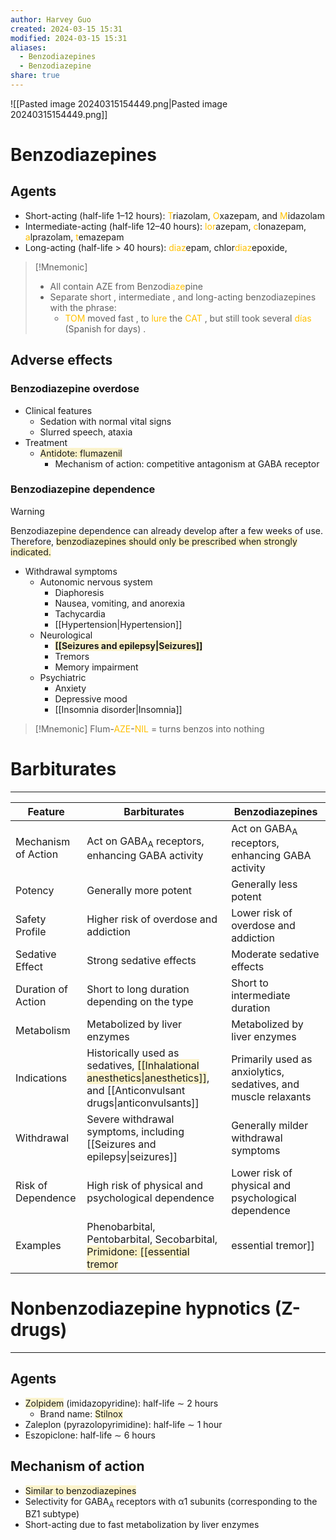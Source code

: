 ```yaml
---
author: Harvey Guo
created: 2024-03-15 15:31
modified: 2024-03-15 15:31
aliases:
  - Benzodiazepines
  - Benzodiazepine
share: true
---
```

![[Pasted image 20240315154449.png|Pasted image 20240315154449.png]]
# Benzodiazepines
## Agents
- Short-acting (half-life 1–12 hours): <font color="#ffc000">T</font>riazolam, <font color="#ffc000">O</font>xazepam, and <font color="#ffc000">M</font>idazolam
- Intermediate-acting (half-life 12–40 hours): <font color="#ffc000">lor</font>azepam, <font color="#ffc000">c</font>lonazepam, <font color="#ffc000">a</font>lprazolam, <font color="#ffc000">t</font>emazepam
- Long-acting (half-life > 40 hours): <font color="#ffc000">diaz</font>epam, chlor<font color="#ffc000">diaz</font><font color="#ffc000"></font>epoxide, 
>[!Mnemonic] 
>- All contain AZE from Benzodi<font color="#ffc000">aze</font>pine
>- Separate short , intermediate , and long-acting benzodiazepines with the phrase:
>	- <font color="#ffc000">TOM</font> moved fast , to <font color="#ffc000">lure</font> the <font color="#ffc000">CAT</font> , but still took several <font color="#ffc000">días</font> (Spanish for days) .
## Adverse effects
### Benzodiazepine overdose
- Clinical features
	- Sedation with normal vital signs
	- Slurred speech, ataxia
- Treatment
	- <span style="background:rgba(240, 200, 0, 0.2)">Antidote: flumazenil</span>
		- Mechanism of action: competitive antagonism at GABA receptor
### Benzodiazepine dependence
>[!warning] 
>Benzodiazepine dependence can already develop after a few weeks of use. Therefore, <span style="background:rgba(240, 200, 0, 0.2)">benzodiazepines should only be prescribed when strongly indicated.</span>

- Withdrawal symptoms 
	- Autonomic nervous system
		- Diaphoresis
		- Nausea, vomiting, and anorexia
		- Tachycardia
		- [[Hypertension|Hypertension]]
	- Neurological
		- <span style="background:rgba(240, 200, 0, 0.2)">**[[Seizures and epilepsy|Seizures]]**</span>
		- Tremors
		- Memory impairment
	- Psychiatric
		- Anxiety 
		- Depressive mood
		- [[Insomnia disorder|Insomnia]]

>[!Mnemonic] 
>Flum-<font color="#ffc000">AZE</font>-<font color="#ffc000">NIL</font> = turns benzos into nothing
# Barbiturates
---

| Feature             | Barbiturates                                                                                                                                                                    | Benzodiazepines                                                |
| ------------------- | ------------------------------------------------------------------------------------------------------------------------------------------------------------------------------- | -------------------------------------------------------------- |
| Mechanism of Action | Act on GABA<sub>A</sub> receptors, enhancing GABA activity                                                                                                                      | Act on GABA<sub>A</sub> receptors, enhancing GABA activity     |
| Potency             | Generally more potent                                                                                                                                                           | Generally less potent                                          |
| Safety Profile      | Higher risk of overdose and addiction                                                                                                                                           | Lower risk of overdose and addiction                           |
| Sedative Effect     | Strong sedative effects                                                                                                                                                         | Moderate sedative effects                                      |
| Duration of Action  | Short to long duration depending on the type                                                                                                                                    | Short to intermediate duration                                 |
| Metabolism          | Metabolized by liver enzymes                                                                                                                                                    | Metabolized by liver enzymes                                   |
| Indications         | Historically used as sedatives, <span style="background:rgba(240, 200, 0, 0.2)">[[Inhalational anesthetics\|anesthetics]]</span>, and [[Anticonvulsant drugs\|anticonvulsants]] | Primarily used as anxiolytics, sedatives, and muscle relaxants |
| Withdrawal          | Severe withdrawal symptoms, including [[Seizures and epilepsy\|seizures]]                                                                                                                                  | Generally milder withdrawal symptoms                           |
| Risk of Dependence  | High risk of physical and psychological dependence                                                                                                                              | Lower risk of physical and psychological dependence            |
| Examples            | Phenobarbital, Pentobarbital, Secobarbital, <span style="background:rgba(240, 200, 0, 0.2)">Primidone: [[essential tremor|essential tremor]]</span>                                              | Diazepam, Alprazolam, Lorazepam, Clonazepam                    |

# Nonbenzodiazepine hypnotics (Z-drugs)
---
## Agents 
- <span style="background:rgba(240, 200, 0, 0.2)">Zolpidem</span> (imidazopyridine): half-life ∼ 2 hours
	- Brand name: <span style="background:rgba(240, 200, 0, 0.2)">Stilnox</span>
- Zaleplon (pyrazolopyrimidine): half-life ∼ 1 hour
- Eszopiclone: half-life ∼ 6 hours
## Mechanism of action
- <span style="background:rgba(240, 200, 0, 0.2)">Similar to benzodiazepines</span>
- Selectivity for GABA<sub>A</sub> receptors with α1 subunits (corresponding to the BZ1 subtype)
- Short-acting due to fast metabolization by liver enzymes